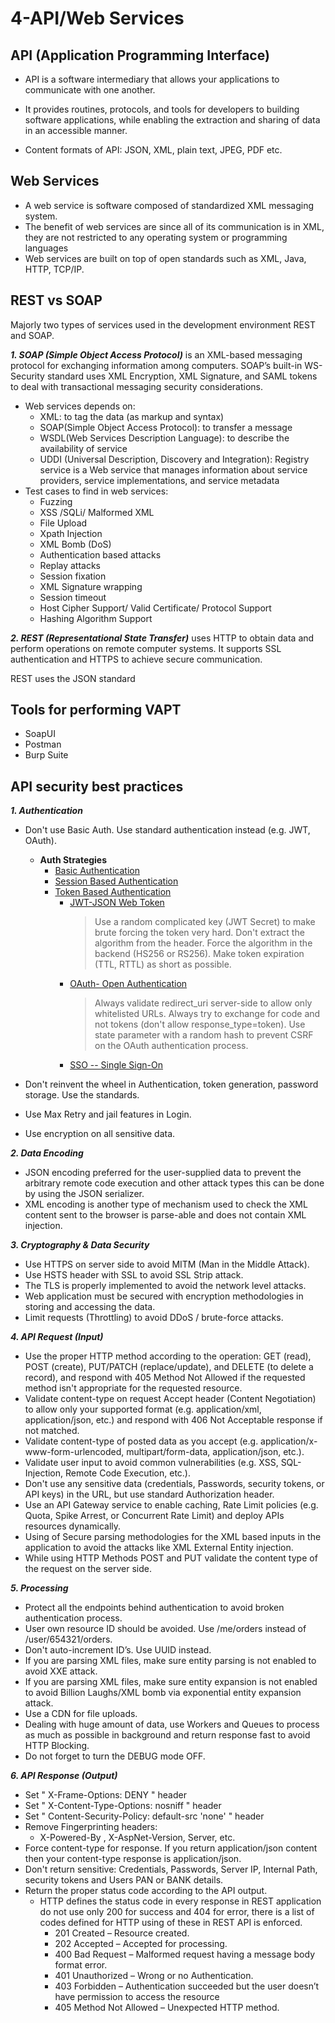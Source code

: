 # 4-API/Web Services

## API (Application Programming Interface)

- API is a software intermediary that allows your applications to communicate with one another. 
- It provides routines, protocols, and tools for developers to building software applications, while enabling the extraction and sharing of data in an accessible manner.

- Content formats of API: JSON, XML, plain text, JPEG, PDF etc.

## Web Services     

- A web service is software composed of standardized XML messaging system.
- The benefit of web services are since all of its communication is in XML, they are not restricted to any operating system or programming languages
- Web services are built on top of open standards such as XML, Java, HTTP, TCP/IP.
 
## REST vs SOAP 

Majorly two types of services used in the development environment REST and SOAP.

***1. SOAP (Simple Object Access Protocol)*** is an XML-based messaging protocol for exchanging information among computers. 
SOAP’s built-in WS-Security standard uses XML Encryption, XML Signature, and SAML tokens to deal with transactional messaging security considerations.
- Web services depends on:
  - XML: to tag the data (as markup and syntax)
  - SOAP(Simple Object Access Protocol): to transfer a message
  - WSDL(Web Services Description Language): to describe the availability of service
  - UDDI (Universal Description, Discovery and Integration): Registry service is a Web service that manages information about service providers, service   implementations, and service metadata
- Test cases to find in web services:
  - Fuzzing
  - XSS /SQLi/ Malformed XML
  - File Upload
  - Xpath Injection
  - XML Bomb (DoS)
  - Authentication based attacks
  - Replay attacks
  - Session fixation
  - XML Signature wrapping
  - Session timeout
  - Host Cipher Support/ Valid Certificate/ Protocol Support
  - Hashing Algorithm Support

***2. REST (Representational State Transfer)*** uses HTTP to obtain data and perform operations on remote computer systems. It supports SSL authentication and HTTPS to achieve secure communication.

   REST uses the JSON standard


## Tools for performing VAPT
   - SoapUI
   - Postman
   - Burp Suite

## API security best practices

***1. Authentication***
   - Don't use Basic Auth. Use standard authentication instead (e.g. JWT, OAuth).
     - **Auth Strategies**
       - [Basic Authentication](https://roadmap.sh/guides/basic-authentication.png)
       - [Session Based Authentication](https://roadmap.sh/guides/session-authentication.png)
       - [Token Based Authentication](https://roadmap.sh/guides/token-authentication.png)
         - [JWT-JSON Web Token](https://roadmap.sh/guides/jwt-authentication.png)
           > Use a random complicated key (JWT Secret) to make brute forcing the token very hard.
           > Don't extract the algorithm from the header. Force the algorithm in the backend (HS256 or RS256).
           > Make token expiration (TTL, RTTL) as short as possible.
         - [OAuth- Open Authentication](https://roadmap.sh/guides/oauth.png)
           > Always validate redirect_uri server-side to allow only whitelisted URLs.
           > Always try to exchange for code and not tokens (don't allow response_type=token).
           > Use state parameter with a random hash to prevent CSRF on the OAuth authentication process.
         - [SSO -- Single Sign-On](https://roadmap.sh/guides/sso.png)
         
   - Don't reinvent the wheel in Authentication, token generation, password storage. Use the standards.
   - Use Max Retry and jail features in Login.
   - Use encryption on all sensitive data.    

***2. Data Encoding***
   - JSON encoding preferred for the user-supplied data to prevent the arbitrary remote code execution and other attack types this can be done by using the JSON serializer.
   - XML encoding is another type of mechanism used to check the XML content sent to the browser is parse-able and does not contain XML injection. 


***3. Cryptography & Data Security***
   - Use HTTPS on server side to avoid MITM (Man in the Middle Attack).
   - Use HSTS header with SSL to avoid SSL Strip attack.
   - The TLS is properly implemented to avoid the network level attacks.
   - Web application must be secured with encryption methodologies in storing and accessing the data.
   - Limit requests (Throttling) to avoid DDoS / brute-force attacks.

***4. API Request (Input)***
   - Use the proper HTTP method according to the operation: GET (read), POST (create), PUT/PATCH (replace/update), and DELETE (to delete a record), and respond with 405 Method Not Allowed if the requested method isn't appropriate for the requested resource.
   - Validate content-type on request Accept header (Content Negotiation) to allow only your supported format (e.g. application/xml, application/json, etc.) and respond with 406 Not Acceptable response if not matched.
   - Validate content-type of posted data as you accept (e.g. application/x-www-form-urlencoded, multipart/form-data, application/json, etc.).
   - Validate user input to avoid common vulnerabilities (e.g. XSS, SQL-Injection, Remote Code Execution, etc.).
   - Don't use any sensitive data (credentials, Passwords, security tokens, or API keys) in the URL, but use standard Authorization header.
   - Use an API Gateway service to enable caching, Rate Limit policies (e.g. Quota, Spike Arrest, or Concurrent Rate Limit) and deploy APIs resources dynamically.
   - Using of Secure parsing methodologies for the XML based inputs in the application to avoid the attacks like XML External Entity injection.
   - While using HTTP Methods POST and PUT validate the content type of the request on the server side.

***5. Processing***
   - Protect all the endpoints behind authentication to avoid broken authentication process.
   - User own resource ID should be avoided. Use /me/orders instead of /user/654321/orders.
   - Don't auto-increment ID’s. Use UUID instead.
   - If you are parsing XML files, make sure entity parsing is not enabled to avoid XXE attack.
   - If you are parsing XML files, make sure entity expansion is not enabled to avoid Billion Laughs/XML bomb via exponential entity expansion attack.
   - Use a CDN for file uploads.
   - Dealing with huge amount of data, use Workers and Queues to process as much as possible in background and return response fast to avoid HTTP Blocking.
   - Do not forget to turn the DEBUG mode OFF.

***6. API Response (Output)***
   - Set " X-Frame-Options: DENY " header
   - Set " X-Content-Type-Options: nosniff " header
   - Set " Content-Security-Policy: default-src 'none' " header
   - Remove Fingerprinting headers:
     - X-Powered-By , X-AspNet-Version, Server, etc.
   - Force content-type for response. If you return application/json content then your content-type response is application/json.
   - Don't return sensitive: Credentials, Passwords, Server IP, Internal Path, security tokens and Users PAN or BANK details.
   - Return the proper status code according to the API output.
     - HTTP defines the status code in every response in REST application do not use only 200 for success and 404 for error, there is a list of codes defined for HTTP using of these in REST API is enforced.
       - 201 Created – Resource created.
       - 202 Accepted – Accepted for processing.
       - 400 Bad Request – Malformed request having a message body format error.
       - 401 Unauthorized – Wrong or no Authentication.
       - 403 Forbidden – Authentication succeeded but the user doesn’t have permission to access the resource
       - 405 Method Not Allowed – Unexpected HTTP method. 



